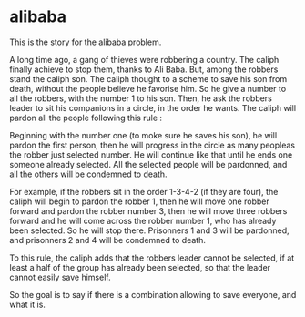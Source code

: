 # alibaba

This is the story for the alibaba problem.

A long time ago, a gang of thieves were robbering a country. The caliph finally achieve to stop them, thanks to Ali Baba. But, among the robbers stand the caliph son. The caliph thought to a scheme to save his son from death, without the people believe he favorise him. So he give a number to all the robbers, with the number 1 to his son. Then, he ask the robbers leader to sit his companions in a circle, in the order he wants. The caliph will pardon all the people following this rule :

Beginning with the number one (to moke sure he saves his son), he will pardon the first person, then he will progress in the circle as many peopleas the robber just selected number. He will continue like that until he ends one someone already selected. All the selected people will be pardonned, and all the others will be condemned to death.

For example, if the robbers sit in the order 1-3-4-2 (if they are four), the caliph will begin to pardon the robber 1, then he will move one robber forward and pardon the robber number 3, then he will move three robbers forward and he will come across the robber number 1, who has already been selected. So he will stop there. Prisonners 1 and 3 will be pardonned, and prisonners 2 and 4 will be condemned to death.

To this rule, the caliph adds that the robbers leader cannot be selected, if at least a half of the group has already been selected, so that the leader cannot easily save himself.

So the goal is to say if there is a combination allowing to save everyone, and what it is.
